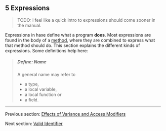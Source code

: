 ## 5 Expressions

>TODO: I feel like a quick intro to expressions should come sooner in the manual.


Expressions in haxe define what a program **does**. Most expressions are found in the body of a [method](4.3-Method.md), where they are combined to express what that method should do. This section explains the different kinds of expressions. Some definitions help here:

> ##### Define: Name
>
> A general name may refer to
> 
> 
> * a type,
> * a local variable,
> * a local function or
> * a field.
> 
>

---

Previous section: [Effects of Variance and Access Modifiers](4.5.1-Effects_of_Variance_and_Access_Modifiers.md)

Next section: [Valid Identifier](5.1-Valid_Identifier.md)